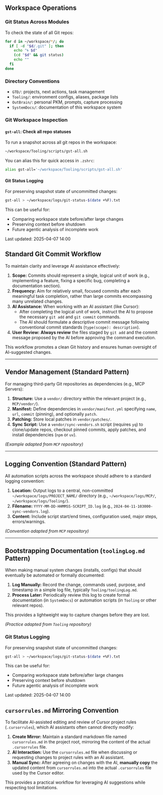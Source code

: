 ## Workspace Operations

### Git Status Across Modules
To check the state of all Git repos:

```sh
for d in ~/workspace/*/; do
  if [ -d "$d/.git" ]; then
    echo "🌀 $d"
    (cd "$d" && git status)
    echo ""
  fi
done
```

### Directory Conventions
- `GTD/`: projects, next actions, task management
- `Tooling/`: environment configs, aliases, package lists
- `OutBrain/`: personal PKM, prompts, capture processing
- `SystemDocs/`: documentation of this workspace system

### Git Workspace Inspection

#### `gst-all`: Check all repo statuses
To run a snapshot across all git repos in the workspace:

```sh
~/workspace/Tooling/scripts/gst-all.sh
```

You can alias this for quick access in `.zshrc`:

```sh
alias gst-all='~/workspace/Tooling/scripts/gst-all.sh'
```

#### Git Status Logging
For preserving snapshot state of uncommitted changes:

```sh
gst-all > ~/workspace/logs/git-status-$(date +%F).txt
```

This can be useful for:
- Comparing workspace state before/after large changes
- Preserving context before shutdown
- Future agentic analysis of incomplete work

Last updated: 2025-04-07 14:00 

## Standard Git Commit Workflow

To maintain clarity and leverage AI assistance effectively:

1.  **Scope:** Commits should represent a single, logical unit of work (e.g., implementing a feature, fixing a specific bug, completing a documentation section).
2.  **Frequency:** Aim for relatively small, focused commits after each meaningful task completion, rather than large commits encompassing many unrelated changes.
3.  **AI Assistance:** When working with an AI assistant (like Cursor):
    *   After completing the logical unit of work, instruct the AI to propose the necessary `git add` and `git commit` commands.
    *   The AI should formulate a descriptive commit message following conventional commit standards (`type(scope): description`).
4.  **User Review:** **Always review** the files staged by `git add` and the commit message proposed by the AI before approving the command execution.

This workflow promotes a clean Git history and ensures human oversight of AI-suggested changes.

---

## Vendor Management (Standard Pattern)

For managing third-party Git repositories as dependencies (e.g., MCP Servers):

1.  **Structure:** Use a `vendor/` directory within the relevant project (e.g., `MCP/vendor/`).
2.  **Manifest:** Define dependencies in `vendor/manifest.yml` specifying `name`, `url`, `commit` (pinning), and optionally `patch`.
3.  **Patching:** Store local patches in `vendor/patches/`.
4.  **Sync Script:** Use a `vendor/sync-vendors.sh` script (requires `yq`) to clone/update repos, checkout pinned commits, apply patches, and install dependencies (`npm` or `uv`).

*(Example adapted from `MCP` repository)*

---

## Logging Convention (Standard Pattern)

All automation scripts across the workspace should adhere to a standard logging convention:

1.  **Location:** Output logs to a central, non-committed `~/workspace/logs/PROJECT_NAME/` directory (e.g., `~/workspace/logs/MCP/`, `~/workspace/logs/Tooling/`).
2.  **Filename:** `YYYY-MM-DD-HHMMSS-SCRIPT_ID.log` (e.g., `2024-04-11-103000-sync-vendors.log`).
3.  **Content:** Include script start/end times, configuration used, major steps, errors/warnings.

*(Convention adapted from `MCP` repository)*

---

## Bootstrapping Documentation (`toolingLog.md` Pattern)

When making manual system changes (installs, configs) that should eventually be automated or formally documented:

1.  **Log Manually:** Record the change, commands used, purpose, and timestamp in a simple log file, typically `Tooling/toolingLog.md`.
2.  **Process Later:** Periodically review this log to create formal documentation (in `SystemDocs`) or automation scripts (in `Tooling` or other relevant repos).

This provides a lightweight way to capture changes before they are lost.

*(Practice adapted from `Tooling` repository)*

### Git Status Logging
For preserving snapshot state of uncommitted changes:

```sh
gst-all > ~/workspace/logs/git-status-$(date +%F).txt
```

This can be useful for:
- Comparing workspace state before/after large changes
- Preserving context before shutdown
- Future agentic analysis of incomplete work

Last updated: 2025-04-07 14:00 

## `cursorrules.md` Mirroring Convention

To facilitate AI-assisted editing and review of Cursor project rules (`.cursorrules`), which AI assistants often cannot directly modify:

1.  **Create Mirror:** Maintain a standard markdown file named `cursorrules.md` in the project root, mirroring the content of the actual `.cursorrules` file.
2.  **AI Interaction:** Use the `cursorrules.md` file when discussing or requesting changes to project rules with an AI assistant.
3.  **Manual Sync:** After agreeing on changes with the AI, **manually copy** the updated content from `cursorrules.md` into the actual `.cursorrules` file used by the Cursor editor.

This provides a practical workflow for leveraging AI suggestions while respecting tool limitations.